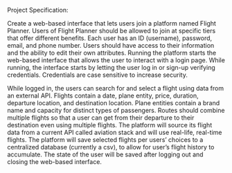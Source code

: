 Project Specification:

Create a web-based interface that lets users join a platform named Flight Planner. Users of Flight Planner should be allowed to join at specific tiers that offer different benefits. Each user has an ID (username), password, email, and phone number. Users should have access to their information and the ability to edit their own attributes. Running the platform starts the web-based interface that allows the user to interact with a login page. While running, the interface starts by letting the user log in or sign-up verifying credentials. Credentials are case sensitive to increase security. 

While logged in, the users can search for and select a flight using data from an external API. Flights contain a date, plane entity, price, duration, departure location, and destination location. Plane entities contain a brand name and capacity for distinct types of passengers. Routes should combine multiple flights so that a user can get from their departure to their destination even using multiple flights. The platform will source its flight data from a current API called aviation stack and will use real-life, real-time flights. The platform will save selected flights per users’ choices to a centralized database (currently a csv), to allow for user’s flight history to accumulate. The state of the user will be saved after logging out and closing the web-based interface.